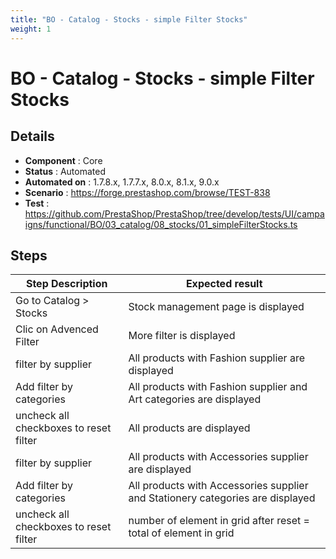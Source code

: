 ```yaml
---
title: "BO - Catalog - Stocks - simple Filter Stocks"
weight: 1
---
```


# BO - Catalog - Stocks - simple Filter Stocks
## Details
* **Component** : Core
* **Status** : Automated
* **Automated on** : 1.7.8.x, 1.7.7.x, 8.0.x, 8.1.x, 9.0.x
* **Scenario** : https://forge.prestashop.com/browse/TEST-838
* **Test** : https://github.com/PrestaShop/PrestaShop/tree/develop/tests/UI/campaigns/functional/BO/03_catalog/08_stocks/01_simpleFilterStocks.ts

## Steps
| Step Description | Expected result |
| ----- | ----- |
| Go to Catalog > Stocks | Stock management page is displayed |
| Clic on Advenced Filter | More filter is displayed |
| filter by supplier | All products with Fashion supplier are displayed |
| Add filter by categories | All products with Fashion supplier and Art categories are displayed |
| uncheck all checkboxes to reset filter | All products are displayed |
| filter by supplier | All products with Accessories supplier are displayed |
| Add filter by categories | All products with Accessories supplier and Stationery categories are displayed |
| uncheck all checkboxes to reset filter | number of element in grid after reset = total of element in grid |
